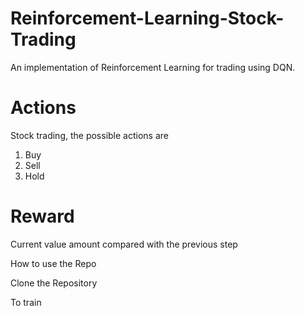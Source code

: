 # Reinforcement-Learning-Stock-Trading

An implementation of Reinforcement Learning for trading using DQN.

# **Actions**

Stock trading, the possible actions are

1.  Buy
2.  Sell
3.  Hold

# **Reward**

Current value amount compared with the previous step

How to use the Repo

Clone the Repository

To train 
